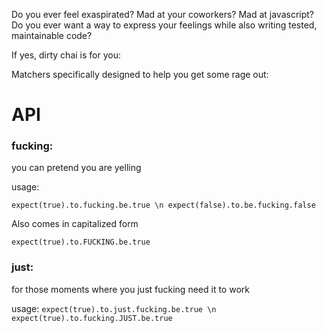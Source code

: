 Do you ever feel exaspirated? Mad at your coworkers? Mad at javascript? Do you ever want a way to express your feelings while also writing tested, maintainable code?

If yes, dirty chai is for you:

Matchers specifically designed to help you get some rage out:

# API
### fucking: 
you can pretend you are yelling

usage:

`expect(true).to.fucking.be.true \n expect(false).to.be.fucking.false`

Also comes in capitalized form

`expect(true).to.FUCKING.be.true`


### just:
for those moments where you just fucking need it to work

usage:
`expect(true).to.just.fucking.be.true \n expect(true).to.fucking.JUST.be.true`



